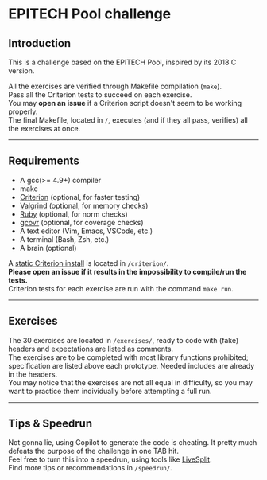# EPITECH Pool challenge

## Introduction

This is a challenge based on the EPITECH Pool, inspired by its 2018 C version.

All the exercises are verified through Makefile compilation (`make`).  
Pass all the Criterion tests to succeed on each exercise.  
You may **open an issue** if a Criterion script doesn't seem to be working properly.  
The final Makefile, located in `/`, executes (and if they all pass, verifies) all the exercises at once.

---

## Requirements

- A gcc(>= 4.9+) compiler
- make
- [Criterion](https://criterion.readthedocs.io/en/master/setup.html) (optional, for faster testing)
- [Valgrind](https://valgrind.org/downloads/?src=www.discoversdk.com) (optional, for memory checks)
- [Ruby](https://www.ruby-lang.org/en/documentation/installation) (optional, for norm checks)
- [gcovr](https://gcovr.com/en/stable/installation.html) (optional, for coverage checks)
- A text editor (Vim, Emacs, VSCode, etc.)
- A terminal (Bash, Zsh, etc.)
- A brain (optional)

A [static Criterion install](https://github.com/Snaipe/Criterion) is located in `/criterion/`.  
**Please open an issue if it results in the impossibility to compile/run the tests.**  
Criterion tests for each exercise are run with the command `make run`.  

---

## Exercises

The 30 exercises are located in `/exercises/`, ready to code with (fake) headers and expectations are listed as comments.  
The exercises are to be completed with most library functions prohibited; specification are listed above each prototype. Needed includes are already in the headers.  
You may notice that the exercises are not all equal in difficulty, so you may want to practice them individually before attempting a full run.

---

## Tips & Speedrun

Not gonna lie, using Copilot to generate the code is cheating. It pretty much defeats the purpose of the challenge in one TAB hit.  
Feel free to turn this into a speedrun, using tools like [LiveSplit](https://github.com/LiveSplit).  
Find more tips or recommendations in `/speedrun/`.
